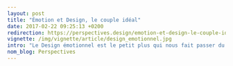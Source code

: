 ```yaml
---
layout: post
title: "Émotion et Design, le couple idéal"
date: 2017-02-22 09:25:13 +0200
redirection: https://perspectives.design/emotion-et-design-le-couple-ideal/
vignette: /img/vignette/article/design_emotionnel.jpg
intro: "Le Design émotionnel est le petit plus qui nous fait passer du statut de consommateurs à celui d’amoureux d’une marque. Il est mis en place chez..."
nom_blog: Perspectives
---
```

